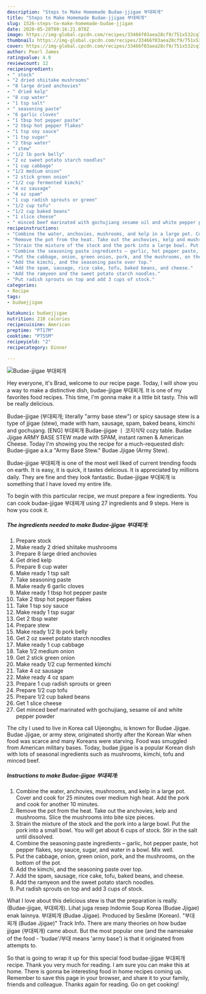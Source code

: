 ```yaml
---
description: "Steps to Make Homemade Budae-jjigae 부대찌개"
title: "Steps to Make Homemade Budae-jjigae 부대찌개"
slug: 1526-steps-to-make-homemade-budae-jjigae
date: 2020-05-28T09:16:21.078Z
image: https://img-global.cpcdn.com/recipes/33466f03aea28cf9/751x532cq70/budae-jjigae-부대찌개-recipe-main-photo.jpg
thumbnail: https://img-global.cpcdn.com/recipes/33466f03aea28cf9/751x532cq70/budae-jjigae-부대찌개-recipe-main-photo.jpg
cover: https://img-global.cpcdn.com/recipes/33466f03aea28cf9/751x532cq70/budae-jjigae-부대찌개-recipe-main-photo.jpg
author: Pearl James
ratingvalue: 4.9
reviewcount: 12
recipeingredient:
- " stock"
- "2 dried shiitake mushrooms"
- "8 large dried anchovies"
- " dried kelp"
- "8 cup water"
- "1 tsp salt"
- " seasoning paste"
- "6 garlic cloves"
- "1 tbsp hot pepper paste"
- "2 tbsp hot pepper flakes"
- "1 tsp soy sauce"
- "1 tsp sugar"
- "2 tbsp water"
- " stew"
- "1/2 lb pork belly"
- "2 oz sweet potato starch noodles"
- "1 cup cabbage"
- "1/2 medium onion"
- "2 stick green onion"
- "1/2 cup fermented kimchi"
- "4 oz sausage"
- "4 oz spam"
- "1 cup radish sprouts or green"
- "1/2 cup tofu"
- "1/2 cup baked beans"
- "1 slice cheese"
- " minced beef marinated with gochujiang sesame oil and white pepper powder"
recipeinstructions:
- "Combine the water, anchovies, mushrooms, and kelp in a large pot. Cover and cook for 25 minutes over medium high heat. Add the pork and cook for another 10 minutes."
- "Remove the pot from the heat. Take out the anchovies, kelp and mushrooms. Slice the mushrooms into bite size pieces."
- "Strain the mixture of the stock and the pork into a large bowl. Put the pork into a small bowl. You will get about 6 cups of stock. Stir in the salt until dissolved."
- "Combine the seasoning paste ingredients – garlic, hot pepper paste, hot pepper flakes, soy sauce, sugar, and water in a bowl. Mix well."
- "Put the cabbage, onion, green onion, pork, and the mushrooms, on the bottom of the pot."
- "Add the kimchi, and the seasoning paste over top."
- "Add the spam, sausage, rice cake, tofu, baked beans, and cheese."
- "Add the ramyeon and the sweet potato starch noodles."
- "Put radish sprouts on top and add 3 cups of stock."
categories:
- Recipe
tags:
- budaejjigae

katakunci: budaejjigae 
nutrition: 218 calories
recipecuisine: American
preptime: "PT17M"
cooktime: "PT55M"
recipeyield: "2"
recipecategory: Dinner

---
```



![Budae-jjigae 부대찌개](https://img-global.cpcdn.com/recipes/33466f03aea28cf9/751x532cq70/budae-jjigae-부대찌개-recipe-main-photo.jpg)

Hey everyone, it's Brad, welcome to our recipe page. Today, I will show you a way to make a distinctive dish, budae-jjigae 부대찌개. It is one of my favorites food recipes. This time, I'm gonna make it a little bit tasty. This will be really delicious.

Budae-jjigae (부대찌개; literally &#34;army base stew&#34;) or spicy sausage stew is a type of jjigae (stew), made with ham, sausage, spam, baked beans, kimchi and gochujang. [ENG] 부대찌개 Budae-jjigae ㅣ 코지식탁 cozy table. Budae Jjigae ARMY BASE STEW made with SPAM, instant ramen &amp; American Cheese. Today I&#39;m showing you the recipe for a much-requested dish: Budae-jjigae a.k.a &#34;Army Base Stew.&#34; Budae Jjigae (Army Stew).

Budae-jjigae 부대찌개 is one of the most well liked of current trending foods on earth. It is easy, it is quick, it tastes delicious. It is appreciated by millions daily. They are fine and they look fantastic. Budae-jjigae 부대찌개 is something that I have loved my entire life.


To begin with this particular recipe, we must prepare a few ingredients. You can cook budae-jjigae 부대찌개 using 27 ingredients and 9 steps. Here is how you cook it.

<!--inarticleads1-->

##### The ingredients needed to make Budae-jjigae 부대찌개:

1. Prepare  stock
1. Make ready 2 dried shiitake mushrooms
1. Prepare 8 large dried anchovies
1. Get  dried kelp
1. Prepare 8 cup water
1. Make ready 1 tsp salt
1. Take  seasoning paste
1. Make ready 6 garlic cloves
1. Make ready 1 tbsp hot pepper paste
1. Take 2 tbsp hot pepper flakes
1. Take 1 tsp soy sauce
1. Make ready 1 tsp sugar
1. Get 2 tbsp water
1. Prepare  stew
1. Make ready 1/2 lb pork belly
1. Get 2 oz sweet potato starch noodles
1. Make ready 1 cup cabbage
1. Take 1/2 medium onion
1. Get 2 stick green onion
1. Make ready 1/2 cup fermented kimchi
1. Take 4 oz sausage
1. Make ready 4 oz spam
1. Prepare 1 cup radish sprouts or green
1. Prepare 1/2 cup tofu
1. Prepare 1/2 cup baked beans
1. Get 1 slice cheese
1. Get  minced beef marinated with gochujiang, sesame oil and white pepper powder


The city I used to live in Korea call Uijeongbu, is known for Budae Jjigae. Budae Jjigae, or army stew, originated shortly after the Korean War when food was scarce and many Koreans were starving. Food was smuggled from American military bases. Today, budae jjigae is a popular Korean dish with lots of seasonal ingredients such as mushrooms, kimchi, tofu and minced beef. 

<!--inarticleads2-->

##### Instructions to make Budae-jjigae 부대찌개:

1. Combine the water, anchovies, mushrooms, and kelp in a large pot. Cover and cook for 25 minutes over medium high heat. Add the pork and cook for another 10 minutes.
1. Remove the pot from the heat. Take out the anchovies, kelp and mushrooms. Slice the mushrooms into bite size pieces.
1. Strain the mixture of the stock and the pork into a large bowl. Put the pork into a small bowl. You will get about 6 cups of stock. Stir in the salt until dissolved.
1. Combine the seasoning paste ingredients – garlic, hot pepper paste, hot pepper flakes, soy sauce, sugar, and water in a bowl. Mix well.
1. Put the cabbage, onion, green onion, pork, and the mushrooms, on the bottom of the pot.
1. Add the kimchi, and the seasoning paste over top.
1. Add the spam, sausage, rice cake, tofu, baked beans, and cheese.
1. Add the ramyeon and the sweet potato starch noodles.
1. Put radish sprouts on top and add 3 cups of stock.


What I love about this delicious stew is that the preparation is really. (Budae-jjigae, 부대찌개). Lihat juga resep Indomie Soup Korea (Budae Jjigae) enak lainnya. 부대찌개 (Budae Jjigae). Produced by Sesåme (Korean). &#34;부대찌개 (Budae Jjigae)&#34; Track Info. There are many theories on how budae jjigae (부대찌개) came about. But the most popular one (and the namesake of the food - &#39;budae&#39;/부대 means &#39;army base&#39;) is that it originated from attempts to. 

So that is going to wrap it up for this special food budae-jjigae 부대찌개 recipe. Thank you very much for reading. I am sure you can make this at home. There is gonna be interesting food in home recipes coming up. Remember to save this page in your browser, and share it to your family, friends and colleague. Thanks again for reading. Go on get cooking!
